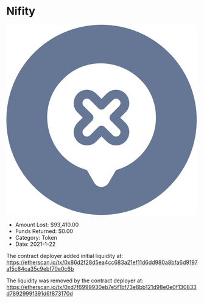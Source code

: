 # Nifity
![Nifity](/rektimages/Nifity.png)
- Amount Lost: $93,410.00
- Funds Returned: $0.00
- Category: Token
- Date: 2021-1-22

The contract deployer added initial liquidity at:  
https://etherscan.io/tx/0x86d2f28d5ea4cc683a21ef11d6dd980a8bfa6d9197a15c84ca35c9ebf70e0c6b  
  
The liquidity was removed by the contract deployer at:  
https://etherscan.io/tx/0xd7f6999930eb7e5f1bf73e8bb121d98e0e0f130833d7892999f391d6f873170d



